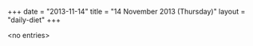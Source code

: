 +++
date = "2013-11-14"
title = "14 November 2013 (Thursday)"
layout = "daily-diet"
+++

\<no entries\>